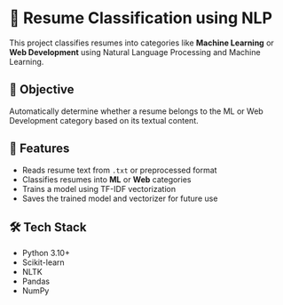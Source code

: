 # 🧠 Resume Classification using NLP

This project classifies resumes into categories like **Machine Learning** or **Web Development** using Natural Language Processing and Machine Learning.

## 🎯 Objective

Automatically determine whether a resume belongs to the ML or Web Development category based on its textual content.

## 🚀 Features

- Reads resume text from `.txt` or preprocessed format
- Classifies resumes into **ML** or **Web** categories
- Trains a model using TF-IDF vectorization
- Saves the trained model and vectorizer for future use

## 🛠️ Tech Stack

- Python 3.10+
- Scikit-learn
- NLTK
- Pandas
- NumPy

